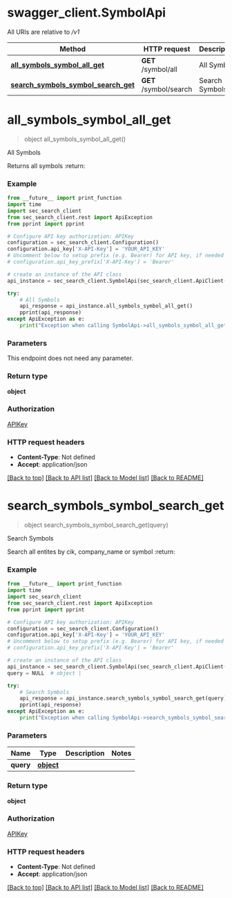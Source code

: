 # swagger_client.SymbolApi

All URIs are relative to */v1*

Method | HTTP request | Description
------------- | ------------- | -------------
[**all_symbols_symbol_all_get**](SymbolApi.md#all_symbols_symbol_all_get) | **GET** /symbol/all | All Symbols
[**search_symbols_symbol_search_get**](SymbolApi.md#search_symbols_symbol_search_get) | **GET** /symbol/search | Search Symbols

# **all_symbols_symbol_all_get**
> object all_symbols_symbol_all_get()

All Symbols

Returns all symbols :return:

### Example

```python
from __future__ import print_function
import time
import sec_search_client
from sec_search_client.rest import ApiException
from pprint import pprint

# Configure API key authorization: APIKey
configuration = sec_search_client.Configuration()
configuration.api_key['X-API-Key'] = 'YOUR_API_KEY'
# Uncomment below to setup prefix (e.g. Bearer) for API key, if needed
# configuration.api_key_prefix['X-API-Key'] = 'Bearer'

# create an instance of the API class
api_instance = sec_search_client.SymbolApi(sec_search_client.ApiClient(configuration))

try:
    # All Symbols
    api_response = api_instance.all_symbols_symbol_all_get()
    pprint(api_response)
except ApiException as e:
    print("Exception when calling SymbolApi->all_symbols_symbol_all_get: %s\n" % e)
```

### Parameters
This endpoint does not need any parameter.

### Return type

**object**

### Authorization

[APIKey](../README.md#APIKey)

### HTTP request headers

 - **Content-Type**: Not defined
 - **Accept**: application/json

[[Back to top]](#) [[Back to API list]](../README.md#documentation-for-api-endpoints) [[Back to Model list]](../README.md#documentation-for-models) [[Back to README]](../README.md)

# **search_symbols_symbol_search_get**
> object search_symbols_symbol_search_get(query)

Search Symbols

Search all entites by cik, company_name or symbol :return:

### Example

```python
from __future__ import print_function
import time
import sec_search_client
from sec_search_client.rest import ApiException
from pprint import pprint

# Configure API key authorization: APIKey
configuration = sec_search_client.Configuration()
configuration.api_key['X-API-Key'] = 'YOUR_API_KEY'
# Uncomment below to setup prefix (e.g. Bearer) for API key, if needed
# configuration.api_key_prefix['X-API-Key'] = 'Bearer'

# create an instance of the API class
api_instance = sec_search_client.SymbolApi(sec_search_client.ApiClient(configuration))
query = NULL  # object | 

try:
    # Search Symbols
    api_response = api_instance.search_symbols_symbol_search_get(query)
    pprint(api_response)
except ApiException as e:
    print("Exception when calling SymbolApi->search_symbols_symbol_search_get: %s\n" % e)
```

### Parameters

Name | Type | Description  | Notes
------------- | ------------- | ------------- | -------------
 **query** | [**object**](.md)|  | 

### Return type

**object**

### Authorization

[APIKey](../README.md#APIKey)

### HTTP request headers

 - **Content-Type**: Not defined
 - **Accept**: application/json

[[Back to top]](#) [[Back to API list]](../README.md#documentation-for-api-endpoints) [[Back to Model list]](../README.md#documentation-for-models) [[Back to README]](../README.md)

